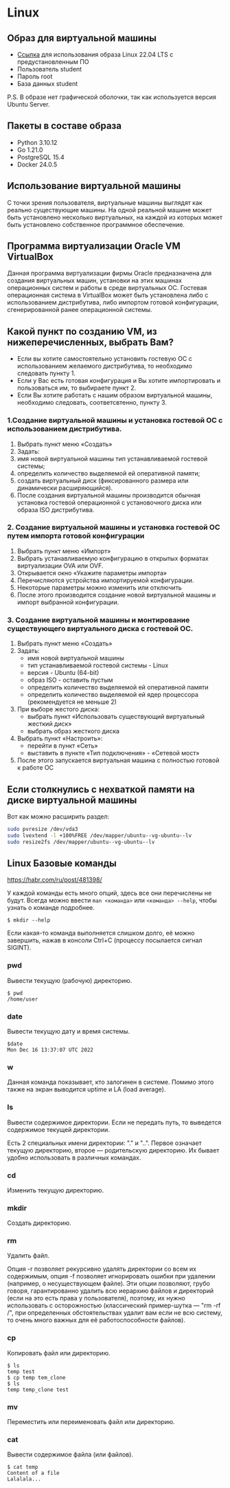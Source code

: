# Linux

## Образ для виртуальной машины
- [Ссылка](https://drive.google.com/drive/u/1/folders/1yA44NaAYQO5qgHyWHG974rpyahCIOi8w) для использования образа Linux 22.04 LTS с предустановленным ПО
- Пользователь student
- Пароль root
- База данных student

P.S. В образе нет графической оболочки, так как используется версия Ubuntu Server.

## Пакеты в составе образа
- Python 3.10.12
- Go 1.21.0
- PostgreSQL 15.4
- Docker 24.0.5

## Использование виртуальной машины

С точки зрения пользователя, виртуальные машины выглядят как реально существующие машины. На одной реальной машине может быть установлено несколько виртуальных, на каждой из которых может быть установлено собственное программное обеспечение. 

## Программа виртуализации Oracle VM VirtualBox
Данная программа виртуализации фирмы Oracle предназначена для создания виртуальных машин, установки на этих машинах операционных систем и работы в среде виртуальных ОС.
Гостевая операционная система в VirtualBox может быть установлена либо с использованием дистрибутива, либо импортом готовой конфигурации, сгенерированной ранее операционной системы.

## Какой пункт по созданию VM, из нижеперечисленных, выбрать Вам?
- Если вы хотите самостоятельно установить гостевую ОС с использованием желаемого дистрибутива, то необходимо следовать пункту 1.
- Если у Вас есть готовая конфигурация и Вы хотите импортировать и пользоваться им, то выбираете пункт 2.
- Если Вы хотите работать с нашим образом виртуальной машины, необходимо следовать, соответсвтенно, пункту 3.

### 1.Создание виртуальной машины и установка гостевой ОС с использованием дистрибутива.
1.	Выбрать пункт меню «Создать»
2.	Задать:
3.	имя новой виртуальной машины тип устанавливаемой гостевой системы;
4.	определить количество выделяемой ей оперативной памяти;
5.	создать виртуальный диск (фиксированного размера или динамически расширяющийся).
6.	После создания виртуальной машины производится обычная установка гостевой операционной с установочного диска или образа ISO дистрибутива.
### 2. Создание виртуальной машины и установка гостевой ОС путем импорта готовой конфигурации
1.	Выбрать пункт меню «Импорт»
2.	Выбрать устанавливаемую конфигурацию в открытых форматах виртуализации OVA или OVF.
3.	Открывается окно «Укажите параметры импорта»
4.	Перечисляются устройства импортируемой конфигурации.
5.	Некоторые параметры можно изменить или отключить
6.	После этого производится создание новой виртуальной машины и импорт выбранной конфигурации.
### 3. Создание виртуальной машины и монтирование существующего виртуального диска с гостевой ОС.
1. Выбрать пункт меню «Создать»
2. Задать:
    - имя новой виртуальной машины 
    - тип устанавливаемой гостевой системы - Linux
    - версия - Ubuntu (64-bit)
    - образ ISO - оставить пустым
    - определить количество выделяемой ей оперативной памяти
    - определить количество выделяемой ей ядер процессора (рекомендуется не меньше 2)
3. При выборе жестого диска: 
    - выбрать пункт «Использовать существующий виртуальный жесткий диск»
    - выбрать образ жесткого диска
4. Выбрать пункт «Настроить»:
    - перейти в пункт «Сеть»
    - выставить в пункте «Тип подключения» - «Сетевой мост»
5. После этого запускается виртуальная машина с полностью готовой к работе ОС


## Если столкнулись с нехваткой памяти на диске виртуальной машины
Вот как можно расширить раздел:
```bash
sudo pvresize /dev/vda3
sudo lvextend -l +100%FREE /dev/mapper/ubuntu--vg-ubuntu--lv
sudo resize2fs /dev/mapper/ubuntu--vg-ubuntu--lv
```

## Linux Базовые команды 
https://habr.com/ru/post/481398/

У каждой команды есть много опций, здесь все они перечислены не будут. Всегда можно ввести `man <команда>` или `<команда> --help`, чтобы узнать о команде подробнее.

 ```
 $ mkdir --help
 ```
Если какая-то команда выполняется слишком долго, её можно завершить, нажав в консоли Ctrl+C (процессу посылается сигнал SIGINT).
### pwd
Вывести текущую (рабочую) директорию.
 ```
 $ pwd
 /home/user
 ```
### date
Вывести текущую дату и время системы.
 ```
 $date
 Mon Dec 16 13:37:07 UTC 2022
 ```
### w
Данная команда показывает, кто залогинен в системе. Помимо этого также на экран выводится uptime и LA (load average).

### ls
Вывести содержимое директории. Если не передать путь, то выведется содержимое текущей директории.

Есть 2 специальных имени директории: "." и "..". Первое означает текущую директорию, второе — родительскую директорию. Их бывает удобно использовать в различных командах.
### cd
Изменить текущую директорию.

### mkdir
Создать директорию.

### rm
Удалить файл.

Опция -r позволяет рекурсивно удалять директории со всем их содержимым, опция -f позволяет игнорировать ошибки при удалении (например, о несуществующем файле). Эти опции позволяют, грубо говоря, гарантированно удалить всю иерархию файлов и директорий (если на это есть права у пользователя), поэтому, их нужно использовать с осторожностью (классический пример-шутка — "rm -rf /", при определенных обстоятельствах удалит вам если не всю систему, то очень много важных для её работоспособности файлов).
### cp
Копировать файл или директорию.
 ```
 $ ls
 temp test
 $ cp temp tem_clone
 $ ls
 temp temp_clone test
 ```
### mv
Переместить или переименовать файл или директорию.

### cat
Вывести содержимое файла (или файлов).
```
$ cat temp
Content of a file
Lalalala...
```
